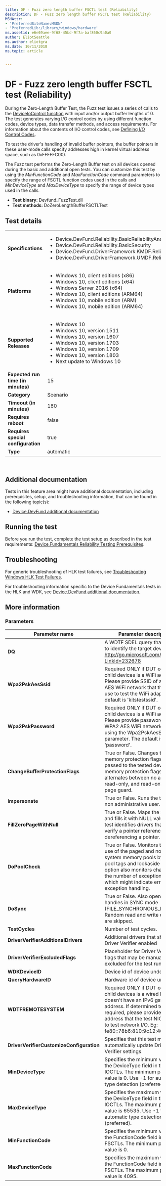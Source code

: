 ```yaml
---
title: DF - Fuzz zero length buffer FSCTL test (Reliability)
description: DF - Fuzz zero length buffer FSCTL test (Reliability)
MSHAttr:
- 'PreferredSiteName:MSDN'
- 'PreferredLib:/library/windows/hardware'
ms.assetid: e6e69aee-9f68-45bd-9f7a-baf860c9a0a0
author: EliotSeattle
ms.author: eliotgra
ms.date: 10/11/2018
ms.topic: article


---
```


# <span id="p_hlk_test.5f5f6c7e-d5db-4ff1-8cee-da47203ab070"></span>DF - Fuzz zero length buffer FSCTL test (Reliability)


During the Zero-Length Buffer Test, the Fuzz test issues a series of calls to the [DeviceIoControl function](https://msdn.microsoft.com/library/windows/desktop/aa363216) with input and/or output buffer lengths of 0. The test generates varying I/O control codes by using different function codes, device types, data transfer methods, and access requirements. For information about the contents of I/O control codes, see [Defining I/O Control Codes](https://msdn.microsoft.com/library/windows/hardware/ff543023).

To test the driver's handling of invalid buffer pointers, the buffer pointers in these user-mode calls specify addresses high in kernel virtual address space, such as 0xFFFFFC00).

The Fuzz test performs the Zero-Length Buffer test on all devices opened during the basic and additional open tests. You can customize this test by using the *MinFunctionCode* and *MaxFunctionCode* command parameters to specify the range of FSCTL function codes used in the calls and *MinDeviceType* and *MaxDeviceType* to specify the range of device types used in the calls.

-   **Test binary:** Devfund\_FuzzTest.dll
-   **Test methods:** DoZeroLengthBufferFSCTLTest

## Test details
|||
|---|---|
| **Specifications**  | <ul><li>Device.DevFund.Reliability.BasicReliabilityAndPerformance</li><li>Device.DevFund.Reliability.BasicSecurity</li><li>Device.DevFund.DriverFramework.KMDF.Reliability</li><li>Device.DevFund.DriverFramework.UMDF.Reliability</li></ul> |  
| **Platforms**   | <ul><li>Windows 10, client editions (x86)</li><li>Windows 10, client editions (x64)</li><li>Windows Server 2016 (x64)</li><li>Windows 10, client editions (ARM64)</li><li>Windows 10, mobile edition (ARM)</li><li>Windows 10, mobile edition (ARM64)</li></ul> |
| **Supported Releases** | <ul><li>Windows 10</li><li>Windows 10, version 1511</li><li>Windows 10, version 1607</li><li>Windows 10, version 1703</li><li>Windows 10, version 1709</li><li>Windows 10, version 1803</li><li>Next update to Windows 10</li></ul> |
|**Expected run time (in minutes)**| 15 |
|**Category**| Scenario |
|**Timeout (in minutes)**| 180 |
|**Requires reboot**| false |
|**Requires special configuration**| true |
|**Type**| automatic |

 

## <span id="Additional_documentation"></span><span id="additional_documentation"></span><span id="ADDITIONAL_DOCUMENTATION"></span>Additional documentation


Tests in this feature area might have additional documentation, including prerequisites, setup, and troubleshooting information, that can be found in the following topic(s):

-   [Device.DevFund additional documentation](device-devfund-additional-documentation.md)

## <span id="Running_the_test"></span><span id="running_the_test"></span><span id="RUNNING_THE_TEST"></span>Running the test


Before you run the test, complete the test setup as described in the test requirements: [Device.Fundamentals Reliability Testing Prerequisites](devicefundamentals-reliability-testing-prerequisites.md).

## <span id="Troubleshooting"></span><span id="troubleshooting"></span><span id="TROUBLESHOOTING"></span>Troubleshooting


For generic troubleshooting of HLK test failures, see [Troubleshooting Windows HLK Test Failures](..\user\troubleshooting-windows-hlk-test-failures.md).

For troubleshooting information specific to the Device Fundamentals tests in the HLK and WDK, see [Device.DevFund additional documentation](device-devfund-additional-documentation.md).

## <span id="More_information"></span><span id="more_information"></span><span id="MORE_INFORMATION"></span>More information


### <span id="Parameters"></span><span id="parameters"></span><span id="PARAMETERS"></span>Parameters

| Parameter name                           | Parameter description                                                                                                                                                                                                                                   |
|------------------------------------------|---------------------------------------------------------------------------------------------------------------------------------------------------------------------------------------------------------------------------------------------------------|
| **DQ**                                   | A WDTF SDEL query that is used to identify the target device(s) - http://go.microsoft.com/fwlink/?LinkId=232678                                                                                                                                         |
| **Wpa2PskAesSsid**                       | Required ONLY if DUT or one of its child devices is a WiFi adapter. Please provide SSID of a WPA2 AES WiFi network that the test can use to test the WiFi adapter. The default is 'kitstestssid'.                                                       |
| **Wpa2PskPassword**                      | Required ONLY if DUT or one of its child devices is a WiFi adapter. Please provide password of the WPA2 AES WiFi network specified using the Wpa2PskAesSsid parameter. The default is 'password'.                                                       |
| **ChangeBufferProtectionFlags**          | True or False. Changes the memory protection flags of buffers passed to the tested device. The memory protection flags alternates between no access, read-only, and read-only with page guard.                                                          |
| **Impersonate**                          | True or False. Runs the test as a non administrative user.                                                                                                                                                                                              |
| **FillZeroPageWithNull**                 | True or False. Maps the zero page and fills it with NULL values. This test identifies drivers that do not verify a pointer reference before dereferencing a pointer.                                                                                    |
| **DoPoolCheck**                          | True or False. Monitors the driver's use of the paged and nonpaged system memory pools by using pool tags and lookaside lists. This option also monitors changes in the number of exceptions handled which might indicate errors in exception handling. |
| **DoSync**                               | True or False. Also opens device handles in SYNC mode (FILE\_SYNCHRONOUS\_IO\_ALERT). Random read and write operations are skipped.                                                                                                                     |
| **TestCycles**                           | Number of test cycles.                                                                                                                                                                                                                                  |
| **DriverVerifierAdditionalDrivers**      | Additional drivers that should have Driver Verifier enabled                                                                                                                                                                                             |
| **DriverVerifierExcludedFlags**          | Placeholder for Driver Verifier flags that may be manually excluded for the test run                                                                                                                                                                    |
| **WDKDeviceID**                          | Device id of device under test                                                                                                                                                                                                                          |
| **QueryHardwareID**                      | Hardware id of device under test                                                                                                                                                                                                                        |
| **WDTFREMOTESYSTEM**                     | Required ONLY if DUT or one of its child devices is a wired NIC that doesn't have an IPv6 gateway address. If determined to be required, please provide an IPv6 address that the test NIC can ping to test network I/O. Eg: fe80::78b6:810:9c12:46cd    |
| **DriverVerifierCustomizeConfiguration** | Specifies that this test may want to automatically update Driver Verifier settings                                                                                                                                                                      |
| **MinDeviceType**                        | Specifies the minimum value of the DeviceType field in the IOCTLs. The minimum possible value is 0. Use -1 for automatic type detection (preferred).                                                                                                    |
| **MaxDeviceType**                        | Specifies the maximum value of the DeviceType field in the IOCTLs. The maximum possible value is 65535. Use -1 for automatic type detection (preferred).                                                                                                |
| **MinFunctionCode**                      | Specifies the minimum value of the FunctionCode field in the FSCTLs. The minimum possible value is 0.                                                                                                                                                   |
| **MaxFunctionCode**                      | Specifies the maximum value of the FunctionCode field in the FSCTLs. The maximum possible value is 4095.                                                                                                                                                |

 

 

 






